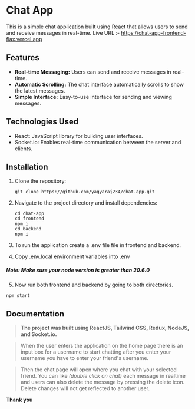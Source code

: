 # Chat App

This is a simple chat application built using React that allows users to send and receive messages in real-time.
Live URL :-  https://chat-app-frontend-flax.vercel.app

## Features

- **Real-time Messaging:** Users can send and receive messages in real-time.
- **Automatic Scrolling:** The chat interface automatically scrolls to show the latest messages.
- **Simple Interface:** Easy-to-use interface for sending and viewing messages.

## Technologies Used

- React: JavaScript library for building user interfaces.
- Socket.io: Enables real-time communication between the server and clients.

## Installation

1. Clone the repository:

   ```
   git clone https://github.com/yagyaraj234/chat-app.git
   ```

2. Navigate to the project directory and install dependencies:
   ```
   cd chat-app
   cd frontend
   npm i
   cd backend
   npm i
   ```
3. To run the application create a .env file file in frontend and backend.

4. Copy .env.local environment variables into .env

##### Note: Make sure your node version is greater than 20.6.0

5. Now run both frontend and backend by going to both directories.

```
npm start
```

## Documentation

> **The project was built using ReactJS, Tailwind CSS, Redux, NodeJS, and Socket.io.**

> When the user enters the application on the home page there is an input box for a username to start chatting after you enter your username you have to enter your friend's username.

> Then the chat page will open where you chat with your selected friend. You can like _(double click on chat)_ each message in realtime and users can also delete the message by pressing the delete icon. Delete changes will not get reflected to another user.

**Thank you**
